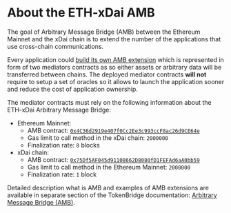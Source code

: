# About the ETH-xDai AMB

The goal of Arbitrary Message Bridge \(AMB\) between the Ethereum Mainnet and the xDai chain is to extend the number of the applications that use cross-chain communications.

Every application could [build its own AMB extension](https://docs.tokenbridge.net/amb-bridge/how-to-develop-xchain-apps-by-amb) which is represented in form of two mediators contracts as so either assets or arbitrary data will be transferred between chains. The deployed mediator contracts **will not** require to setup a set of oracles so it allows to launch the application sooner and reduce the cost of application ownership.

The mediator contracts must rely on the following information about the ETH-xDai Arbitrary Message Bridge:

* Ethereum Mainnet:
  * AMB contract: [`0x4C36d2919e407f0Cc2Ee3c993ccF8ac26d9CE64e`](https://etherscan.io/address/0x4C36d2919e407f0Cc2Ee3c993ccF8ac26d9CE64e)
  * Gas limit to call method in the xDai chain: `2000000`
  * Finalization rate: `8` blocks
* xDai chain:
  * AMB contract: [`0x75Df5AF045d91108662D8080fD1FEFAd6aA0bb59`](https://blockscout.com/poa/xdai/address/0x75df5af045d91108662d8080fd1fefad6aa0bb59/transactions)
  * Gas limit to call method in the Ethereum Mainnet: `2000000`
  * Finalization rate: `1` block

Detailed description what is AMB and examples of AMB extensions are available in separate section of the TokenBridge documentation: [Arbitrary Message Bridge \(AMB\)](https://docs.tokenbridge.net/amb-bridge/about-amb-bridge).

